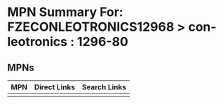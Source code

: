 



# MPN Summary For: FZECONLEOTRONICS12968 > con-leotronics : 1296-80

## MPNs
  

|MPN|Direct Links|Search Links|
| :--- | :--- | :--- |
||||
